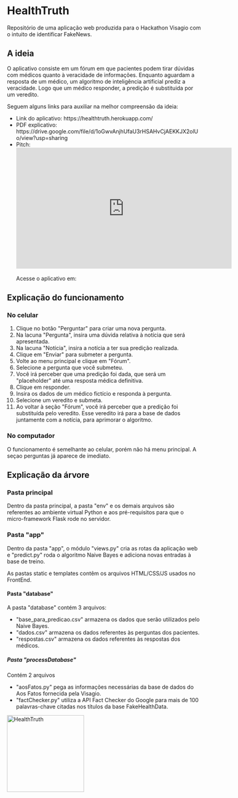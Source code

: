 <h1>HealthTruth</h1>

<p>Repositório de uma aplicação web produzida para o Hackathon Visagio com o intuito de identificar FakeNews.</p>
<h2>A ideia</h2>
<p>O aplicativo consiste em um fórum em que pacientes podem tirar dúvidas com médicos quanto à veracidade de informações. Enquanto aguardam a resposta de um médico, um algoritmo de inteligência artificial prediz a veracidade. Logo que um médico responder, a predição é substituida por um veredito.</p>
<p>Seguem alguns links para auxiliar na melhor compreensão da ideia: </p>
<ul>
  <li>Link do aplicativo: https://healthtruth.herokuapp.com/</li>
  <li>PDF explicativo: https://drive.google.com/file/d/1oGwvAnjhUfaU3rHSAHvCjAEKKJX2olUo/view?usp=sharing</li>
  <li>Pitch: <iframe width="560" height="315" src="https://www.youtube.com/embed/e5lj4ZXdcLE" frameborder="0" allow="accelerometer; autoplay; clipboard-write; encrypted-media; gyroscope; picture-in-picture" allowfullscreen></iframe></li>
<p>Acesse o aplicativo em: </p>
</ul>
<h2>Explicação do funcionamento</h2>
  <h3>No celular</h3>
  <ol>
  <li>Clique no botão "Perguntar" para criar uma nova pergunta.</li>
  <li>Na lacuna "Pergunta", insira uma dúvida relativa à notícia que será apresentada.</li>
  <li>Na lacuna "Notícia", insira a notícia a ter sua predição realizada.</li>
  <li>Clique em "Enviar" para submeter a pergunta.</li>
  <li>Volte ao menu principal e clique em "Fórum".</li>
  <li>Selecione a pergunta que você submeteu.</li>
  <li>Você irá perceber que uma predição foi dada, que será um "placeholder" até uma resposta médica definitiva.</li>
  <li>Clique em responder.</li>
  <li>Insira os dados de um médico fictício e responda à pergunta.</li>
  <li>Selecione um veredito e submeta.</li>
  <li>Ao voltar à seção "Fórum", você irá perceber que a predição foi substituída pelo veredito. Esse veredito irá para a base de dados juntamente com a notícia, para aprimorar o algoritmo.</li>
  </ol>
  
  <h3>No computador</h3>
  <p>O funcionamento é semelhante ao celular, porém não há menu principal. A seçao perguntas já aparece de imediato.</p>
  
  
<h2>Explicação da árvore</h2>
<h3>Pasta principal</h3>
<p>Dentro da pasta principal, a pasta "env" e os demais arquivos são referentes ao ambiente virtual Python e aos pré-requisitos para que o micro-framework Flask rode no servidor.</p>
<h3>Pasta "app"</h3>
<p>Dentro da pasta "app", o módulo "views.py" cria as rotas da aplicação web e "predict.py" roda o algoritmo Naive Bayes e adiciona novas entradas à base de treino.</p>
<p>As pastas static e templates contêm os arquivos HTML/CSS/JS usados no FrontEnd.</p>
<h4>Pasta "database"</h4>
<p>A pasta "database" contém 3 arquivos:</p>
<ul>
  <li>"base_para_predicao.csv" armazena os dados que serão utilizados pelo Naive Bayes.</li>
  <li>"dados.csv" armazena os dados referentes às perguntas dos pacientes.</li>
  <li>"respostas.csv" armazena os dados referentes às respostas dos médicos.</li>
</ul>
<h5>Pasta "processDatabase"</h5>
<p>Contém 2 arquivos</p>
 <ul>
  <li>"aosFatos.py" pega as informações necessárias da base de dados do Aos Fatos fornecida pela Visagio.</li>
  <li>"factChecker.py" utiliza a API Fact Checker do Google para mais de 100 palavras-chave citadas nos títulos da base FakeHealthData.</li>
 </ul>

<img style="width: 200px;" src="https://raw.githubusercontent.com/medcompunicamp/healthtruth/master/app/static/img/logo.svg" alt="HealthTruth">
